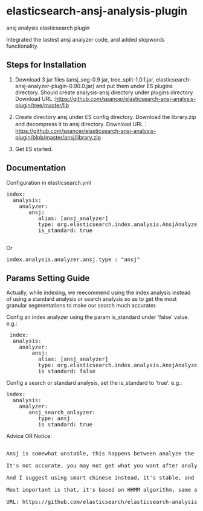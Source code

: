 elasticsearch-ansj-analysis-plugin
==================================

ansj analysis elasticsearch plugin

Integrated the lastest ansj analyzer code, and added stopwords functionality.



Steps for Installation
----------------------

1. Download 3 jar files (ansj_seg-0.9 jar,  tree_split-1.0.1.jar, elasticsearch-ansj-analyzer-plugin-0.90.0.jar) and put them under ES plugins directory. Should create analysis-ansj directory under plugins
   directory. Download URL :https://github.com/spancer/elasticsearch-ansj-analysis-plugin/tree/master/lib

2. Create directory ansj under ES config directory. Download the library.zip and decompress it to ansj directory.
   Download URL： https://github.com/spancer/elasticsearch-ansj-analysis-plugin/blob/master/ansj/library.zip

3. Get ES started.


Documentation
-------------
Configuration in elasticsearch.yml
<pre>
index:
  analysis:                   
    analyzer:      
       ansj:
          alias: [ansj_analyzer]
          type: org.elasticsearch.index.analysis.AnsjAnalyzerFactory
          is_standard: true
 </pre>
 Or
 <pre>
index.analysis.analyzer.ansj.type : "ansj"
</pre>

Params Setting Guide
---------------------
Actually, while indexing, we reecommend using the index analysis instead of using a standard analysis or search analysis so
as to get the most granular segmentations to make our search much accurater.

Config an index analyzer using the param is_standard under 'false' value. e.g.:
 <pre>
 index:
  analysis:                   
    analyzer: 
        ansj:
          alias: [ansj_analyzer]
          type: org.elasticsearch.index.analysis.AnsjAnalyzerFactory
          is_standard: false
</pre>

Config a search or standard analysis, set the is_standard to 'true'. e.g.:
<pre>
index:
  analysis:                   
    analyzer: 
       ansj_search_anlayzer:
          type: ansj
          is_standard: true
</pre>


Advice OR Notice:
<pre>

Ansj is somewhat unstable, this happens between analyze the similar words and sentences, or even words seperated with whitespace.

It's not accurate, you may not get what you want after analyzed. 

And I suggest using smart chinese instead, it's stable, and supported and tested by ES Team.

Most important is that, it's based on HHMM algorithm, same as ICTCLAS itself.

URL: https://github.com/elasticsearch/elasticsearch-analysis-smartcn

</pre>
